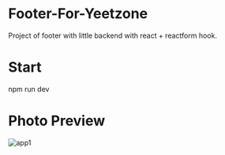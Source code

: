 # Footer-For-Yeetzone
Project of footer with little backend with react + reactform hook.
# Start
npm run dev
# Photo Preview
![app1](https://github.com/Tom4sko/Footer-For-Yeetzone/assets/108126659/1e9f07e1-b5f4-45cb-a502-69b5a448964f)
